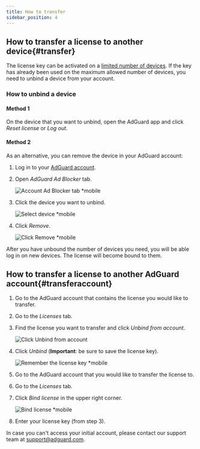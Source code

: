 ```yaml
---
title: How to transfer
sidebar_position: 4
---
```


## How to transfer a license to another device{#transfer}

The license key can be activated on a [limited number of devices](../what-is). If the key has already been used on the maximum allowed number of devices, you need to unbind a device from your account.

### How to unbind a device

#### Method 1

On the device that you want to unbind, open the AdGuard app and click *Reset license* or *Log out*.

#### Method 2

As an alternative, you can remove the device in your AdGuard account:

1. Log in to your [AdGuard account](https://adguardaccount.com/).

1. Open *AdGuard Ad Blocker* tab.

    ![Account Ad Blocker tab *mobile](https://cdn.adtidy.org/content/kb/ad_blocker/general/newaccount-unbind-device-0.png)

1. Click the device you want to unbind.

    ![Select device *mobile](https://cdn.adtidy.org/content/kb/ad_blocker/general/newaccount-unbind-device-1.png)

1. Click *Remove*.

    ![Click Remove *mobile](https://cdn.adtidy.org/content/kb/ad_blocker/general/newaccount-unbind-device-2.png)

After you have unbound the number of devices you need, you will be able log in on new devices. The license will become bound to them.

## How to transfer a license to another AdGuard account{#transferaccount}

1. Go to the AdGuard account that contains the license you would like to transfer.

1. Go to the *Licenses* tab.

1. Find the license you want to transfer and click *Unbind from account*.

    ![Click Unbind from account](https://cdn.adtidy.org/content/kb/ad_blocker/general/newaccount-transfer-to-account.png)

1. Click *Unbind* (**Important**: be sure to save the license key).

    ![Remember the license key *mobile](https://cdn.adtidy.org/content/kb/ad_blocker/general/newaccount-transfer-to-account-1.png)

1. Go to the AdGuard account that you would like to transfer the license to.

1. Go to the *Licenses* tab.

1. Click *Bind license* in the upper right corner.

    ![Bind license *mobile](https://cdn.adtidy.org/content/kb/ad_blocker/general/newaccount-transfer-to-account-2.png)

1. Enter your license key (from step 3).

In case you can't access your initial account, please contact our support team at support@adguard.com.

